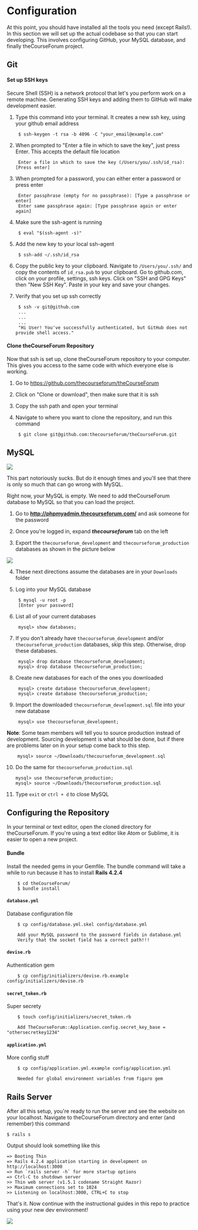 # Configuration

At this point, you should have installed all the tools you need (except Rails!). In this section we will set up the actual codebase so that you can start developing. This involves configuring GitHub, your MySQL database, and finally theCourseForum project.

## Git
#### Set up SSH keys
Secure Shell (SSH) is a network protocol that let's you perform work on a remote machine. Generating SSH keys and adding them to GitHub will make development easier.

1. Type this command into your terminal. It creates a new ssh key, using your github email address

	
		$ ssh-keygen -t rsa -b 4096 -C "your_email@example.com"
		
2. When prompted to "Enter a file in which to save the key", just press Enter. This accepts the default file location

		Enter a file in which to save the key (/Users/you/.ssh/id_rsa): [Press enter]
		
3. When prompted for a password, you can either enter a password or press enter

		Enter passphrase (empty for no passphrase): [Type a passphrase or enter]
		Enter same passphrase again: [Type passphrase again or enter again]
		
4. Make sure the ssh-agent is running

		$ eval "$(ssh-agent -s)"
		
5. Add the new key to your local ssh-agent

		$ ssh-add ~/.ssh/id_rsa
		
6. Copy the public key to your clipboard. Navigate to `/Users/you/.ssh/` and copy the contents of `id_rsa.pub` to your clipboard. Go to github.com, click on your profile, settings, ssh keys. Click on "SSH and GPG Keys" then "New SSH Key". Paste in your key and save your changes.

7. Verify that you set up ssh correctly

		$ ssh -v git@github.com
		...
		...
		...
		"Hi User! You've successfully authenticated, but GitHub does not provide shell access."

#### Clone theCourseForum Repository
Now that ssh is set up, clone theCourseForum repository to your computer. This gives you access to the same code with which everyone else is working.

1. Go to https://github.com/thecourseforum/theCourseForum

2. Click on "Clone or download", then make sure that it is ssh

3. Copy the ssh path and open your terminal

4. Navigate to where you want to clone the repository, and run this command

		$ git clone git@github.com:thecourseforum/theCourseForum.git
		
## MySQL

<img src="http://i.imgur.com/zYt1N8b.gif">

This part notoriously sucks. But do it enough times and you'll see that there is only so much that can go wrong with MySQL.


Right now, your MySQL is empty. We need to add theCourseForum database to MySQL so that you can load the project.

1. Go to **http://phpmyadmin.thecourseforum.com/** and ask someone for the password

2. Once you're logged in, expand **_thecourseforum_** tab on the left

3. Export the `thecourseforum_development` and `thecourseforum_production` databases as shown in the picture below
<img src="http://i.imgur.com/iFSkE8K.png">

4. These next directions assume the databases are in your `Downloads` folder

5. Log into your MySQL database
		
		$ mysql -u root -p 
		[Enter your password]

6. List all of your current databases

		mysql> show databases; 

7. If you don't already have `thecourseforum_development` and/or `thecourseforum_production` databases, skip this step. Otherwise, drop these databases.

		mysql> drop database thecourseforum_development; 
		mysql> drop database thecourseforum_production; 

8. Create new databases for each of the ones you downloaded

		mysql> create database thecourseforum_development; 
		mysql> create database thecourseforum_production; 

9. Import the downloaded `thecourseforum_development.sql` file into your new database

		mysql> use thecourseforum_development; 
**Note**: Some team members will tell you to source production instead of development. Sourcing development is what should be done, but if there are problems later on in your setup come back to this step.
		
		mysql> source ~/Downloads/thecourseforum_development.sql 
		
10. Do the same for `thecourseforum_production.sql`

		mysql> use thecourseforum_production; 
		mysql> source ~/Downloads/thecourseforum_production.sql 
		
11. Type `exit` or `ctrl + d` to close MySQL
		

## Configuring the Repository

In your terminal or text editor, open the cloned directory for theCourseForum. If you're using a text editor like Atom or Sublime, it is easier to open a new project.

#### Bundle
Install the needed gems in your Gemfile. The bundle command will take a while to run because it has to install **Rails 4.2.4**

		$ cd theCourseForum/
		$ bundle install
		
#### `database.yml`
Database configuration file

		$ cp config/database.yml.skel config/database.yml
		
		Add your MySQL password to the password fields in database.yml
		Verify that the socket field has a correct path!!!
		
#### `devise.rb`
Authentication gem

		$ cp config/initializers/devise.rb.example config/initializers/devise.rb

#### `secret_token.rb`
Super secrety

		$ touch config/initializers/secret_token.rb

		Add TheCourseForum::Application.config.secret_key_base = "othersecretkey1234"
		
#### `application.yml`
More config stuff

		$ cp config/application.yml.example config/application.yml

		Needed for global environment variables from figaro gem
		

## Rails Server
After all this setup, you're ready to run the server and see the website on your localhost. Navigate to theCourseForum directory and enter (and remember) this command

	$ rails s

Output should look something like this

	=> Booting Thin
	=> Rails 4.2.4 application starting in development on http://localhost:3000
	=> Run `rails server -h` for more startup options
	=> Ctrl-C to shutdown server
	>> Thin web server (v1.5.1 codename Straight Razor)
	>> Maximum connections set to 1024
	>> Listening on localhost:3000, CTRL+C to stop
	
	
That's it. Now continue with the instructional guides in this repo to practice using your new dev environment!

<img src="http://i.imgur.com/QS7x8TC.gif">


		
